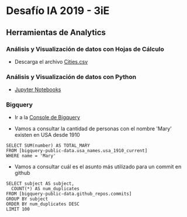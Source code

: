 # Desafío IA 2019 \- 3iE

## Herramientas de Analytics

### Análisis y Visualización de datos con Hojas de Cálculo
- Descarga el archivo [Cities.csv](https://raw.githubusercontent.com/chihau/desafio_iot2018/master/analytics/google_sheets/Cities.csv)

### Análisis y Visualización de datos con Python
- [Jupyter Notebooks](https://mybinder.org/v2/gh/chihau/desafio_ia2019/master)

### Bigquery
- Ir a la [Console de Bigquery](http://bigquery.cloud.google.com/)

- Vamos a consultar la cantidad de personas con el nombre 'Mary' existen en USA desde 1910
```
SELECT SUM(number) AS TOTAL_MARY 
FROM [bigquery-public-data.usa_names.usa_1910_current] 
WHERE name = 'Mary'
```

- Vamos a consultar cuál es el asunto más utilizado para un commit en github
```
SELECT subject AS subject,
  COUNT(*) AS num_duplicates
FROM [bigquery-public-data.github_repos.commits]
GROUP BY subject
ORDER BY num_duplicates DESC
LIMIT 100
```
